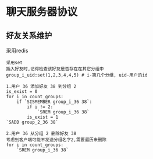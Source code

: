 # 聊天服务器协议 #

## 好友关系维护 ##
采用redis  

	采用set
	插入好友时,记得检查该好友是否存在在其它分组中
	group_i_uid:set(1,2,3,4,4,5) # i-第几个分组, uid-用户的id

	1.用户 36 添加好友 38 到分组 2
	is_exist = 0
	for i in count_groups:
		if `SISMEMBER group_i_36 38`:
			if i != 2:
				`SREM group_i_36 38`
			is_exist = 1
	`SADD group_2_36 38`

	2.用户 36 从分组 2 删除好友 38
	考虑到客户端可能不发送分组名字2,需要遍历来删除
	for i in count_groups:
		`SREM group_i_36 38` 
